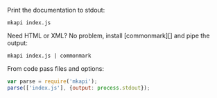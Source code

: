 Print the documentation to stdout:

```
mkapi index.js
```

Need HTML or XML? No problem, install [commonmark][] and pipe the output:

```
mkapi index.js | commonmark
```

From code pass files and options:

```javascript
var parse = require('mkapi');
parse(['index.js'], {output: process.stdout});
```
